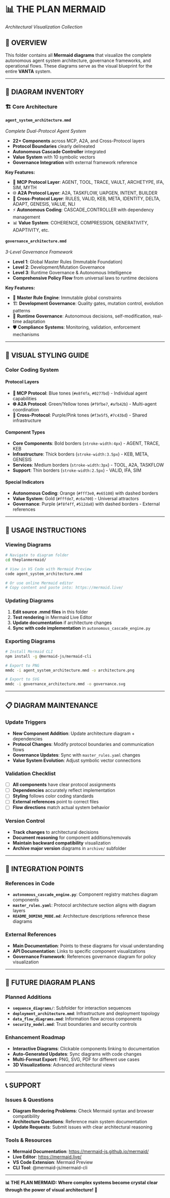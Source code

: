 # 📊 **THE PLAN MERMAID** 
*Architectural Visualization Collection*

## 🎯 **OVERVIEW**

This folder contains all **Mermaid diagrams** that visualize the complete autonomous agent system architecture, governance frameworks, and operational flows. These diagrams serve as the visual blueprint for the entire **VANTA** system.

---

## 📁 **DIAGRAM INVENTORY**

### **🏗️ Core Architecture**

#### **`agent_system_architecture.mmd`** 
*Complete Dual-Protocol Agent System*
- **22+ Components** across MCP, A2A, and Cross-Protocol layers
- **Protocol Boundaries** clearly delineated 
- **Autonomous Cascade Controller** integrated
- **Value System** with 10 symbolic vectors
- **Governance Integration** with external framework reference

**Key Features:**
- 🔧 **MCP Protocol Layer**: AGENT, TOOL, TRACE, VAULT, ARCHETYPE, IFA, SIM, MYTH
- 🌐 **A2A Protocol Layer**: A2A, TASKFLOW, UAPGEN, INTENT, BUILDER  
- 🔄 **Cross-Protocol Layer**: RULES, VALID, KEB, META, IDENTITY, DELTA, ADAPT, GENESIS, VALUE, NLI
- ⚡ **Autonomous Coding**: CASCADE_CONTROLLER with dependency management
- 📊 **Value System**: COHERENCE, COMPRESSION, GENERATIVITY, ADAPTIVITY, etc.

#### **`governance_architecture.mmd`**
*3-Level Governance Framework*
- **Level 1**: Global Master Rules (Immutable Foundation)
- **Level 2**: Development/Mutation Governance  
- **Level 3**: Runtime Governance & Autonomous Intelligence
- **Comprehensive Policy Flow** from universal laws to runtime decisions

**Key Features:**
- 📜 **Master Rule Engine**: Immutable global constraints
- 🏗️ **Development Governance**: Quality gates, mutation control, evolution patterns
- 🚀 **Runtime Governance**: Autonomous decisions, self-modification, real-time adaptation
- 🛡️ **Compliance Systems**: Monitoring, validation, enforcement mechanisms

---

## 🎨 **VISUAL STYLING GUIDE**

### **Color Coding System**

#### **Protocol Layers**
- **🔧 MCP Protocol**: Blue tones (`#e8f4fa`, `#0277bd`) - Individual agent capabilities
- **🌐 A2A Protocol**: Green/Yellow tones (`#f9fbe7`, `#afb42b`) - Multi-agent coordination  
- **🔄 Cross-Protocol**: Purple/Pink tones (`#f3e5f5`, `#7c43bd`) - Shared infrastructure

#### **Component Types**
- **Core Components**: Bold borders (`stroke-width:4px`) - AGENT, TRACE, KEB
- **Infrastructure**: Thick borders (`stroke-width:3.5px`) - KEB, META, GENESIS
- **Services**: Medium borders (`stroke-width:3px`) - TOOL, A2A, TASKFLOW  
- **Support**: Thin borders (`stroke-width:2.5px`) - VALID, IFA, SIM

#### **Special Indicators**
- **Autonomous Coding**: Orange (`#fff3e0`, `#e65100`) with dashed borders
- **Value System**: Gold (`#fffde7`, `#c6a700`) - Universal attractors
- **Governance**: Purple (`#f8f4ff`, `#512da8`) with dashed borders - External references

---

## 🔧 **USAGE INSTRUCTIONS**

### **Viewing Diagrams**
```bash
# Navigate to diagram folder
cd theplanmermaid/

# View in VS Code with Mermaid Preview
code agent_system_architecture.mmd

# Or use online Mermaid editor
# Copy content and paste into: https://mermaid.live/
```

### **Updating Diagrams**
1. **Edit source .mmd files** in this folder
2. **Test rendering** in Mermaid Live Editor
3. **Update documentation** if architecture changes
4. **Sync with code implementation** in `autonomous_cascade_engine.py`

### **Exporting Diagrams**
```bash
# Install Mermaid CLI
npm install -g @mermaid-js/mermaid-cli

# Export to PNG
mmdc -i agent_system_architecture.mmd -o architecture.png

# Export to SVG  
mmdc -i governance_architecture.mmd -o governance.svg
```

---

## 📋 **DIAGRAM MAINTENANCE**

### **Update Triggers**
- **New Component Addition**: Update architecture diagram + dependencies
- **Protocol Changes**: Modify protocol boundaries and communication flows
- **Governance Updates**: Sync with `master_rules.yaml` changes
- **Value System Evolution**: Adjust symbolic vector connections

### **Validation Checklist**
- [ ] **All components** have clear protocol assignments
- [ ] **Dependencies** accurately reflect implementation
- [ ] **Styling** follows color coding standards  
- [ ] **External references** point to correct files
- [ ] **Flow directions** match actual system behavior

### **Version Control**
- **Track changes** to architectural decisions
- **Document reasoning** for component additions/removals
- **Maintain backward compatibility** visualization
- **Archive major version** diagrams in `archive/` subfolder

---

## 🔗 **INTEGRATION POINTS**

### **References in Code**
- **`autonomous_cascade_engine.py`**: Component registry matches diagram components
- **`master_rules.yaml`**: Protocol architecture section aligns with diagram layers
- **`README_DOMINO_MODE.md`**: Architecture descriptions reference these diagrams

### **External References**
- **Main Documentation**: Points to these diagrams for visual understanding
- **API Documentation**: Links to specific component visualizations
- **Governance Framework**: References governance diagram for policy visualization

---

## 🚀 **FUTURE DIAGRAM PLANS**

### **Planned Additions**
- **`sequence_diagrams/`**: Subfolder for interaction sequences
- **`deployment_architecture.mmd`**: Infrastructure and deployment topology
- **`data_flow_diagrams.mmd`**: Information flow across components
- **`security_model.mmd`**: Trust boundaries and security controls

### **Enhancement Roadmap**
- **Interactive Diagrams**: Clickable components linking to documentation
- **Auto-Generated Updates**: Sync diagrams with code changes
- **Multi-Format Export**: PNG, SVG, PDF for different use cases
- **3D Visualizations**: Advanced architectural views

---

## 📞 **SUPPORT**

### **Issues & Questions**
- **Diagram Rendering Problems**: Check Mermaid syntax and browser compatibility
- **Architecture Questions**: Reference main system documentation
- **Update Requests**: Submit issues with clear architectural reasoning

### **Tools & Resources**
- **Mermaid Documentation**: https://mermaid-js.github.io/mermaid/
- **Live Editor**: https://mermaid.live/
- **VS Code Extension**: Mermaid Preview
- **CLI Tool**: @mermaid-js/mermaid-cli

---

**📊 THE PLAN MERMAID: Where complex systems become crystal clear through the power of visual architecture! 🎯** 